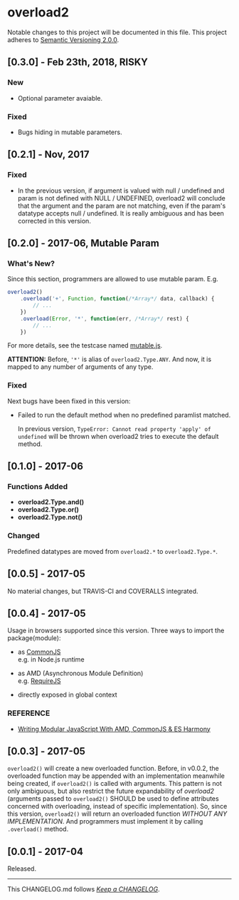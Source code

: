 #   overload2

Notable changes to this project will be documented in this file. This project adheres to [Semantic Versioning 2.0.0](http://semver.org/).

##	[0.3.0] - Feb 23th, 2018, RISKY

###	New

*	Optional parameter avaiable.

###	Fixed

*	Bugs hiding in mutable parameters.

##	[0.2.1] - Nov, 2017

###	Fixed

*	In the previous version, if argument is valued with null / undefined and param is not defined with NULL /  UNDEFINED, overload2 will conclude that the argument and the param are not matching, even if the param's datatype accepts null / undefined. It is really ambiguous and has been corrected in this version.

##	[0.2.0] - 2017-06, Mutable Param

###	What's New?

Since this section, programmers are allowed to use mutable param. E.g.
```javascript
overload2()
	.overload('+', Function, function(/*Array*/ data, callback) {
		// ...
	})
	.overload(Error, '*', function(err, /*Array*/ rest) {
		// ...
	})
```

For more details, see the testcase named [mutable.js](./test/mutable.js).

__ATTENTION:__
Before, `'*'` is alias of `overload2.Type.ANY`. And now, it is mapped to any number of arguments of any type.

###	Fixed

Next bugs have been fixed in this version:

*	Failed to run the default method when no predefined paramlist matched.

	In previous version, `TypeError: Cannot read property 'apply' of undefined` will be thrown when overload2 tries to execute the default method.


##	[0.1.0] - 2017-06

###	Functions Added

*	__overload2.Type.and()__  
*	__overload2.Type.or()__  
*	__overload2.Type.not()__  

###	Changed

Predefined datatypes are moved from `overload2.*` to `overload2.Type.*`.

##	[0.0.5] - 2017-05

No material changes, but TRAVIS-CI and COVERALLS integrated.

##	[0.0.4] - 2017-05

Usage in browsers supported since this version. Three ways to import the package(module):

*	as [CommonJS](http://www.commonjs.org)  
	e.g. in Node.js runtime

*	as AMD (Asynchronous Module Definition)  
	e.g. [RequireJS](http://www.requirejs.org)

*	directly exposed in global context  

###	REFERENCE

*	[Writing Modular JavaScript With AMD, CommonJS & ES Harmony](https://addyosmani.com/writing-modular-js/)

##	[0.0.3] - 2017-05

``overload2()`` will create a new overloaded function. Before, in v0.0.2, the overloaded function may be appended with an implementation meanwhile being created, if ``overload2()`` is called with arguments. This pattern is not only ambiguous, but also restrict the future expandability of *overload2* (arguments passed to ``overload2()`` SHOULD be used to define attributes concerned with overloading, instead of specific implementation). So, since this version, ``overload2()`` will return an overloaded function _WITHOUT ANY IMPLEMENTATION_. And programmers must implement it by calling ``.overload()`` method.

##	[0.0.1] - 2017-04

Released.

---
This CHANGELOG.md follows [*Keep a CHANGELOG*](http://keepachangelog.com/).
